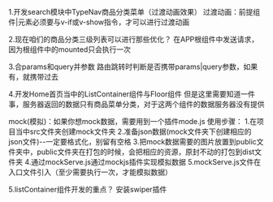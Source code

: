 1.开发search模块中TypeNav商品分类菜单（过渡动画效果）
过渡动画：前提组件|元素必须要与v-if或v-show指令，才可以进行过渡动画

2.现在咱们的商品分类三级列表可以进行那些优化？
在APP根组件中发送请求，因为根组件中的mounted只会执行一次

3.合params和query并参数
路由跳转时判断是否携带params|query参数，如果有，就携带过去

4.开发Home首页当中的ListContainer组件与Floor组件
但是这里需要知道一件事，服务器返回的数据只有商品菜单分类，对于这两个组件的数据服务器没有提供

mock(模拟)：如果你想mock数据，需要用到一个插件mode.js
使用步骤：
1.在项目当中src文件夹创建mock文件夹
2.准备json数据(mock文件夹下创建相应的json文件)--一定要格式化，别留有空格
3.把mock数据需要的图片放置到public文件夹中，public文件夹在打包的时候，会把相应的资源，原封不动的打包到dist文件夹
4.通过mockServe.js通过mockjs插件实现模拟数据
5.mockServe.js文件在入口文件引入（至少需要执行一次，才能模拟数据）

5.listContainer组件开发的重点？
安装swiper插件
